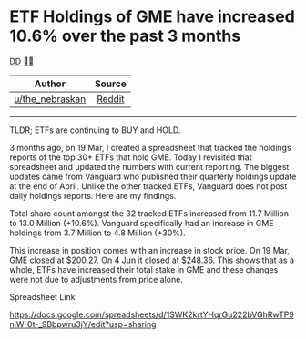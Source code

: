 ETF Holdings of GME have increased 10.6% over the past 3 months
===============================================================

[DD 👨‍🔬](https://www.reddit.com/r/Superstonk/search?q=flair_name%3A%22DD%20%F0%9F%91%A8%E2%80%8D%F0%9F%94%AC%22&restrict_sr=1)

| Author       | Source       | 
| :-------------: |:-------------:|
|  [u/the_nebraskan](https://www.reddit.com/user/the_nebraskan/) | [Reddit](https://www.reddit.com/r/Superstonk/comments/nt9vj1/etf_holdings_of_gme_have_increased_106_over_the/) | 

---

TLDR; ETFs are continuing to BUY and HOLD.

3 months ago, on 19 Mar, I created a spreadsheet that tracked the holdings reports of the top 30+ ETFs that hold GME. Today I revisited that spreadsheet and updated the numbers with current reporting. The biggest updates came from Vanguard who published their quarterly holdings update at the end of April. Unlike the other tracked ETFs, Vanguard does not post daily holdings reports. Here are my findings.

Total share count amongst the 32 tracked ETFs increased from 11.7 Million to 13.0 Million (+10.6%). Vanguard specifically had an increase in GME holdings from 3.7 Million to 4.8 Million (+30%).

This increase in position comes with an increase in stock price. On 19 Mar, GME closed at $200.27. On 4 Jun it closed at $248.36. This shows that as a whole, ETFs have increased their total stake in GME and these changes were not due to adjustments from price alone.

Spreadsheet Link

<https://docs.google.com/spreadsheets/d/1SWK2krtYHqrGu222bVGhRwTP9niW-0t-_9Bbpwru3jY/edit?usp=sharing>

